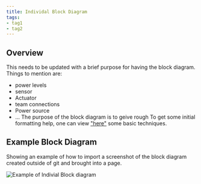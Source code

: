 ```yaml
---
title: Individal Block Diagram
tags: 
- tag1
- tag2
---
```


## Overview
This needs to be updated with a brief purpose for having the block diagram.
Things to mention are:
* power levels
* sensor
* Actuator
* team connections
* Power source
* ...
The purpose of the block diagram is to geive rough
To get some initial formatting help, one can view ["here"](https://embedded-systems-design.github.io/EGR304DataSheetTemplate/Appendix/basic-markdown-examples/) some basic techniques.


## Example Block Diagram 
Showing an example of how to import a screenshot of the block diagram created outside of git and brought into a page.

![Example of Indivial Block diagram ](<img width="1084" height="972" alt="image" src="https://github.com/user-attachments/assets/af04eba8-8e85-4a5a-a52a-11d96f3b32ce" />
)
